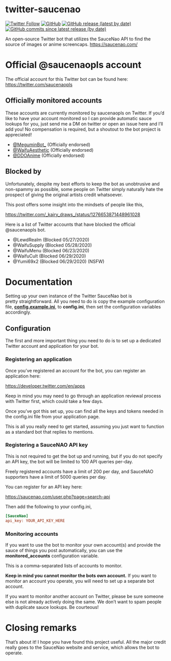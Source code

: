 # twitter-saucenao
[![Twitter Follow](https://img.shields.io/twitter/follow/saucenaopls)](https://twitter.com/saucenaopls) [![GitHub](https://img.shields.io/github/license/FujiMakoto/twitter-saucenao)](https://github.com/FujiMakoto/twitter-saucenao/blob/master/LICENSE) [![GitHub release (latest by date)](https://img.shields.io/github/v/release/fujimakoto/twitter-saucenao)](https://github.com/FujiMakoto/twitter-saucenao/releases) [![GitHub commits since latest release (by date)](https://img.shields.io/github/commits-since/fujimakoto/twitter-saucenao/latest)](https://github.com/FujiMakoto/twitter-saucenao/releases)

An open-source Twitter bot that utilizes the SauceNao API to find the source of images or anime screencaps.
https://saucenao.com/

# Official @saucenaopls account
The official account for this Twitter bot can be found here:
https://twitter.com/saucenaopls

## Officially monitored accounts
These accounts are currently monitored by saucenaopls on Twitter. If you’d like to have your account monitored so I can provide automatic sauce lookups for you, just send me a DM on twitter or open an issue here and I’ll add you! No compensation is required, but a shoutout to the bot project is appreciated!

* [@MeguminBot_](https://twitter.com/MeguminBot_) (Officially endorsed)
* [@WaifuAesthetic](https://twitter.com/WaifuAesthetic) (Officially endorsed)
* [@DDOAnime](https://twitter.com/DDOAnime) (Officially endorsed)

## Blocked by
Unfortunately, despite my best efforts to keep the bot as unobtrusive and non-spammy as possible, some people on Twitter simply naturally hate the prospect of giving the original artists credit whatsoever.

This post offers some insight into the mindsets of people like this,

https://twitter.com/_kairy_draws_/status/1276653871448961028

Here is a list of Twitter accounts that have blocked the official @saucenaopls bot.

* @LewdRealm (Blocked 05/27/2020)
* @WaifuSupply (Blocked 05/28/2020)
* @WaifuMenu (Blocked 06/23/2020)
* @WaifuCult (Blocked 06/29/2020)
* @Yumi69x2 (Blocked 06/29/2020) (NSFW)

# Documentation
Setting up your own instance of the Twitter SauceNao bot is pretty straightforward. All you need to do is copy the example configuration file, [**config.example.ini**](https://github.com/FujiMakoto/twitter-saucenao/blob/master/config.example.ini), to **config.ini**, then set the configuration variables accordingly.

## Configuration
The first and more important thing you need to do is to set up a dedicated Twitter account and application for your bot.

### Registering an application
Once you’ve registered an account for the bot, you can register an application here:

https://developer.twitter.com/en/apps

Keep in mind you may need to go through an application reviewal process with Twitter first, which could take a few days.

Once you’ve got this set up, you can find all the keys and tokens needed in the config.ini file from your application page.

This is all you really need to get started, assuming you just want to function as a standard bot that replies to mentions.

### Registering a SauceNAO API key
This is not required to get the bot up and running, but if you do not specify an API key, the bot will be limited to 100 API queries per-day.

Freely registered accounts have a limit of 200 per day, and SauceNAO supporters have a limit of 5000 queries per day.

You can register for an API key here:

https://saucenao.com/user.php?page=search-api

Then add the following to your config.ini,

```ini
[SauceNao]
api_key: YOUR_API_KEY_HERE
```

### Monitoring accounts
If you want to use the bot to monitor your own account(s) and provide the sauce of things you post automatically, you can use the **monitored_accounts** configuration variable.

This is a comma-separated lists of accounts to monitor.

**Keep in mind you cannot monitor the bots own account.** If you want to monitor an account you operate, you will need to set up a separate bot account.

If you want to monitor another account on Twitter, please be sure someone else is not already actively doing the same. We don’t want to spam people with duplicate sauce lookups. Be courteous!

# Closing remarks
That’s about it! I hope you have found this project useful. All the major credit really goes to the SauceNao website and service, which allows the bot to operate.
